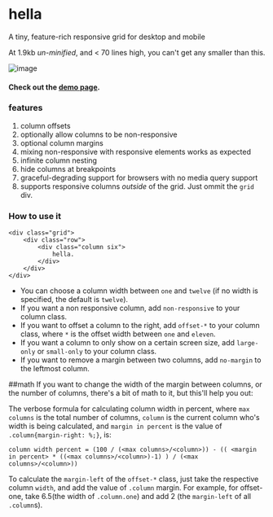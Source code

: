 # hella
A tiny, feature-rich responsive grid for desktop and mobile

At 1.9kb *un-minified*, and < 70 lines high, you can't get any smaller than this. 

![image](https://i.imgur.com/TBojBgG.png)

#### Check out the [demo page](http://codezombie.github.com/hella).

### features
 1. column offsets
 2. optionally allow columns to be non-responsive
 3. optional column margins
 4. mixing non-responsive with responsive elements works as expected
 5. infinite column nesting
 6. hide columns at breakpoints
 7. graceful-degrading support for browsers with no media query support
 8. supports responsive columns *outside* of the grid. Just ommit the `grid` div.
 
### How to use it
```
<div class="grid">
	<div class="row">
		<div class="column six">
			hella.
		</div>
	</div>
</div>
```

 * You can choose a column width between `one` and `twelve` (if no width is specified, the default is `twelve`).
 * If you want a non responsive column, add `non-responsive` to your column class.
 * If you want to offset a column to the right, add `offset-*` to your column class, where `*` is the offset width between `one` and `eleven`.
 * If you want a column to only show on a certain screen size, add `large-only` or `small-only` to your column class.
 * If you want to remove a margin between two columns, add `no-margin` to the leftmost column.

##math
If you want to change the width of the margin between columns, or the number of columns, there's a bit of math to it, but this'll help you out:

 The verbose formula for calculating column width in percent, where `max columns` is the total number of columns, `column` is the current column who's width is being calculated, and `margin in percent` is the value of `.column{margin-right: %;}`, is:
 
`column width percent = (100 / (<max columns>/<column>)) - (( <margin in percent> * ((<max columns>/<column>)-1) ) / (<max columns>/<column>))` 

To calculate the `margin-left` of the `offset-*` class, just take the respective column `width`, and add the value of `.column` margin. For example, for offset-one, take 6.5(the width of `.column.one`) and add 2 (the `margin-left` of all `.column`s).
